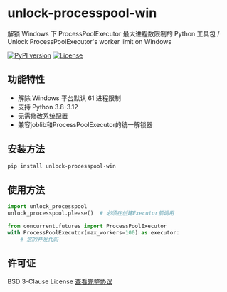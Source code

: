 # unlock-processpool-win
解锁 Windows 下 ProcessPoolExecutor 最大进程数限制的 Python 工具包 / Unlock ProcessPoolExecutor's worker limit on Windows

[![PyPI version](https://img.shields.io/pypi/v/unlock-processpool-win)](https://pypi.org/project/unlock-processpool-win/)
[![License](https://img.shields.io/badge/License-BSD%203--Clause-blue.svg)](https://opensource.org/licenses/BSD-3-Clause)

## 功能特性
- 解除 Windows 平台默认 61 进程限制
- 支持 Python 3.8-3.12
- 无需修改系统配置
- 兼容joblib和ProcessPoolExecutor的统一解锁器

## 安装方法
```bash
pip install unlock-processpool-win
```

## 使用方法
```python
import unlock_processpool
unlock_processpool.please()  # 必须在创建Executor前调用

from concurrent.futures import ProcessPoolExecutor
with ProcessPoolExecutor(max_workers=100) as executor:
    # 您的并发代码
```

## 许可证
BSD 3-Clause License [查看完整协议](LICENSE)